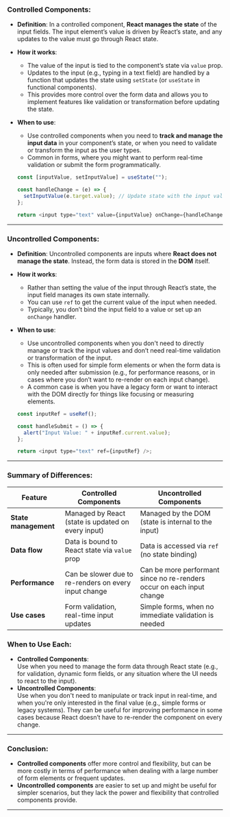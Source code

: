 

### **Controlled Components**:

- **Definition**: In a controlled component, **React manages the state** of the input fields. The input element’s value is driven by React’s state, and any updates to the value must go through React state.
- **How it works**:
  - The value of the input is tied to the component’s state via `value` prop.
  - Updates to the input (e.g., typing in a text field) are handled by a function that updates the state using `setState` (or `useState` in functional components).
  - This provides more control over the form data and allows you to implement features like validation or transformation before updating the state.
- **When to use**:

  - Use controlled components when you need to **track and manage the input data** in your component’s state, or when you need to validate or transform the input as the user types.
  - Common in forms, where you might want to perform real-time validation or submit the form programmatically.

  ```javascript
  const [inputValue, setInputValue] = useState("");

  const handleChange = (e) => {
    setInputValue(e.target.value); // Update state with the input value
  };

  return <input type="text" value={inputValue} onChange={handleChange} />;
  ```

---

### **Uncontrolled Components**:

- **Definition**: Uncontrolled components are inputs where **React does not manage the state**. Instead, the form data is stored in the **DOM** itself.
- **How it works**:
  - Rather than setting the value of the input through React’s state, the input field manages its own state internally.
  - You can use `ref` to get the current value of the input when needed.
  - Typically, you don’t bind the input field to a value or set up an `onChange` handler.
- **When to use**:

  - Use uncontrolled components when you don't need to directly manage or track the input values and don’t need real-time validation or transformation of the input.
  - This is often used for simple form elements or when the form data is only needed after submission (e.g., for performance reasons, or in cases where you don’t want to re-render on each input change).
  - A common case is when you have a legacy form or want to interact with the DOM directly for things like focusing or measuring elements.

  ```javascript
  const inputRef = useRef();

  const handleSubmit = () => {
    alert("Input Value: " + inputRef.current.value);
  };

  return <input type="text" ref={inputRef} />;
  ```

---

### **Summary of Differences**:

| Feature              | **Controlled Components**                             | **Uncontrolled Components**                                           |
| -------------------- | ----------------------------------------------------- | --------------------------------------------------------------------- |
| **State management** | Managed by React (state is updated on every input)    | Managed by the DOM (state is internal to the input)                   |
| **Data flow**        | Data is bound to React state via `value` prop         | Data is accessed via `ref` (no state binding)                         |
| **Performance**      | Can be slower due to re-renders on every input change | Can be more performant since no re-renders occur on each input change |
| **Use cases**        | Form validation, real-time input updates              | Simple forms, when no immediate validation is needed                  |

### **When to Use Each**:

- **Controlled Components**:  
  Use when you need to manage the form data through React state (e.g., for validation, dynamic form fields, or any situation where the UI needs to react to the input).
- **Uncontrolled Components**:  
  Use when you don't need to manipulate or track input in real-time, and when you're only interested in the final value (e.g., simple forms or legacy systems). They can be useful for improving performance in some cases because React doesn’t have to re-render the component on every change.

---

### **Conclusion**:

- **Controlled components** offer more control and flexibility, but can be more costly in terms of performance when dealing with a large number of form elements or frequent updates.
- **Uncontrolled components** are easier to set up and might be useful for simpler scenarios, but they lack the power and flexibility that controlled components provide.

---

